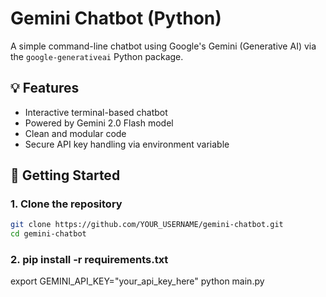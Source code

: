 # Gemini Chatbot (Python)

A simple command-line chatbot using Google's Gemini (Generative AI) via the `google-generativeai` Python package.

## 💡 Features

- Interactive terminal-based chatbot
- Powered by Gemini 2.0 Flash model
- Clean and modular code
- Secure API key handling via environment variable

## 🚀 Getting Started

### 1. Clone the repository

```bash
git clone https://github.com/YOUR_USERNAME/gemini-chatbot.git
cd gemini-chatbot
```
### 2. pip install -r requirements.txt
export GEMINI_API_KEY="your_api_key_here"
python main.py
